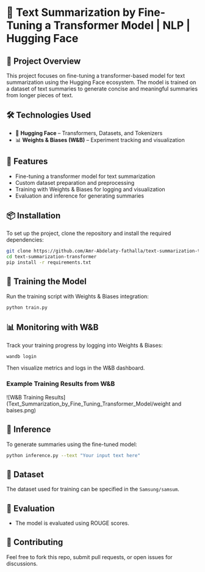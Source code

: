 # 🚀 Text Summarization by Fine-Tuning a Transformer Model | NLP | Hugging Face  

## 📌 Project Overview  
This project focuses on fine-tuning a transformer-based model for text summarization using the Hugging Face ecosystem. The model is trained on a dataset of text summaries to generate concise and meaningful summaries from longer pieces of text.  

## 🛠️ Technologies Used  
- 🤗 **Hugging Face** – Transformers, Datasets, and Tokenizers  
- 📊 **Weights & Biases (W&B)** – Experiment tracking and visualization  

## 📖 Features  
- Fine-tuning a transformer model for text summarization  
- Custom dataset preparation and preprocessing  
- Training with Weights & Biases for logging and visualization  
- Evaluation and inference for generating summaries  

## 📦 Installation  
To set up the project, clone the repository and install the required dependencies:  
```bash  
git clone https://github.com/Amr-Abdelaty-fathalla/text-summarization-transformer.git  
cd text-summarization-transformer  
pip install -r requirements.txt  
```

## 🚀 Training the Model  
Run the training script with Weights & Biases integration:  
```bash  
python train.py  
```

## 📊 Monitoring with W&B  
Track your training progress by logging into Weights & Biases:  
```bash  
wandb login  
```
Then visualize metrics and logs in the W&B dashboard.

### Example Training Results from W&B  
![W&B Training Results](Text_Summarization_by_Fine_Tuning_Transformer_Model/weight and baises.png)  

## 📝 Inference  
To generate summaries using the fine-tuned model:  
```bash  
python inference.py --text "Your input text here"  
```

## 📜 Dataset  
The dataset used for training can be specified in the `Samsung/samsum`.

## 📌 Evaluation  
- The model is evaluated using ROUGE scores.  


## 🤝 Contributing  
Feel free to fork this repo, submit pull requests, or open issues for discussions.

